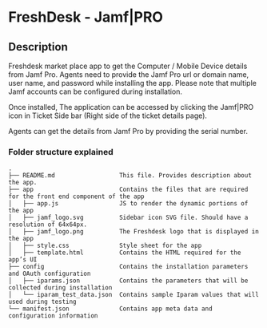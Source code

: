 # FreshDesk - Jamf|PRO

## Description

Freshdesk market place app to get the Computer / Mobile Device details from Jamf Pro. Agents need to provide the Jamf Pro url or domain name, user name, and password while installing the app. Please note that multiple Jamf accounts can be configured during installation.

Once installed, The application can be accessed by clicking the Jamf|PRO icon in Ticket Side bar (Right side of the ticket details page).

Agents can get the details from Jamf Pro by providing the serial number. 

### Folder structure explained

    .
    ├── README.md                  This file. Provides description about the app.
    ├── app                        Contains the files that are required for the front end component of the app
    │   ├── app.js                 JS to render the dynamic portions of the app
    │   ├── jamf_logo.svg          Sidebar icon SVG file. Should have a resolution of 64x64px.
    │   ├── jamf_logo.png          The Freshdesk logo that is displayed in the app
    │   ├── style.css              Style sheet for the app
    │   ├── template.html          Contains the HTML required for the app’s UI
    ├── config                     Contains the installation parameters and OAuth configuration
    │   ├── iparams.json           Contains the parameters that will be collected during installation
    │   └── iparam_test_data.json  Contains sample Iparam values that will used during testing
    └── manifest.json              Contains app meta data and configuration information
